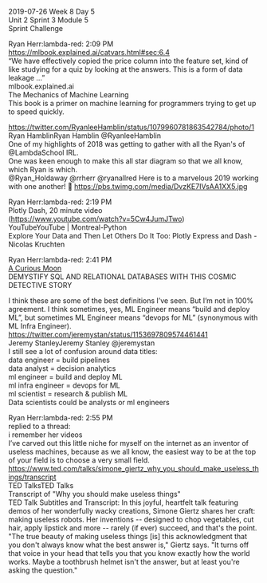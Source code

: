 
2019-07-26 Week 8 Day 5    
Unit 2 Sprint 3 Module 5   
Sprint Challenge

Ryan Herr:lambda-red: 2:09 PM  
https://mlbook.explained.ai/catvars.html#sec:6.4  
“We have effectively copied the price column into the feature set, kind of like studying for a quiz by looking at the answers. This is a form of data leakage …”  
mlbook.explained.ai  
The Mechanics of Machine Learning  
This book is a primer on machine learning for programmers trying to get up to speed quickly.  

https://twitter.com/RyanleeHamblin/status/1079960781863542784/photo/1  
Ryan HamblinRyan Hamblin @RyanleeHamblin  
One of my highlights of 2018 was getting to gather with all the Ryan's of @LambdaSchool IRL.  
One was keen enough to make this all star diagram so that we all know, which Ryan is which.  
@Ryan_Holdaway @rrherr @ryanallred Here is to a marvelous 2019 working with one another! :clinking_glasses:   https://pbs.twimg.com/media/DvzKE7IVsAA1XX5.jpg  

Ryan Herr:lambda-red: 2:19 PM  
Plotly Dash, 20 minute video  
(https://www.youtube.com/watch?v=5Cw4JumJTwo)   
YouTubeYouTube | Montreal-Python   
Explore Your Data and Then Let Others Do It Too: Plotly Express and Dash - Nicolas Kruchten  

Ryan Herr:lambda-red: 2:41 PM    
[A Curious Moon](https://bigmachine.io/products/a-curious-moon)    
DEMYSTIFY SQL AND RELATIONAL DATABASES WITH THIS COSMIC DETECTIVE STORY   

I think these are some of the best definitions I’ve seen. But I’m not in 100% agreement. I think sometimes, yes, ML Engineer means “build and deploy ML”, but sometimes ML Engineer means “devops for ML” (synonymous with ML Infra Engineer).  
https://twitter.com/jeremystan/status/1153697809574461441  
Jeremy StanleyJeremy Stanley @jeremystan  
I still see a lot of confusion around data titles:  
data engineer = build pipelines  
data analyst = decision analytics  
ml engineer = build and deploy ML  
ml infra engineer = devops for ML  
ml scientist = research & publish ML  
Data scientists could be analysts or ml engineers  

Ryan Herr:lambda-red: 2:55 PM  
replied to a thread:  
i remember her videos  
I’ve carved out this little niche for myself on the internet as an inventor of useless machines, because as we all know, the easiest way to be at the top of your field is to choose a very small field.  
https://www.ted.com/talks/simone_giertz_why_you_should_make_useless_things/transcript  
TED TalksTED Talks  
Transcript of "Why you should make useless things"  
TED Talk Subtitles and Transcript: In this joyful, heartfelt talk featuring demos of her wonderfully wacky creations, Simone Giertz shares her craft: making useless robots. Her inventions -- designed to chop vegetables, cut hair, apply lipstick and more -- rarely (if ever) succeed, and that's the point. "The true beauty of making useless things [is] this acknowledgment that you don't always know what the best answer is," Giertz says. "It turns off that voice in your head that tells you that you know exactly how the world works. Maybe a toothbrush helmet isn't the answer, but at least you're asking the question."
